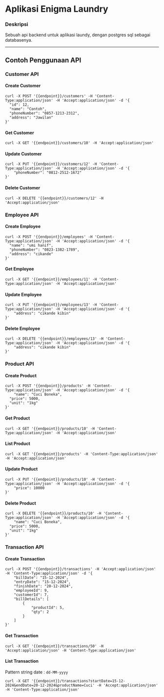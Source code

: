 # Aplikasi Enigma Laundry

### Deskripsi
Sebuah api backend untuk aplikasi laundy, dengan postgres sql sebagai databasenya. 

---

## Contoh Penggunaan API

### Customer API

#### Create Customer
```curl
curl -X POST '{{endpoint}}/customers' -H 'Content-Type:application/json' -H 'Accept:application/json' -d '{
  "id": 12,
  "name": "Contoh",
  "phoneNumber": "0857-1213-2312",
  "address": "Jawilan"
}'
```
#### Get Customer

```curl
curl -X GET '{{endpoint}}/customers/10' -H 'Accept:application/json'
```

#### Update Customer

```curl
curl -X PUT '{{endpoint}}/customers/12' -H 'Content-Type:application/json' -H 'Accept:application/json' -d '{
	"phoneNumber": "0812-2512-1672"
}'
```


#### Delete Customer

```curl
curl -X DELETE '{{endpoint}}/customers/12' -H 'Accept:application/json'
```


### Employee API

#### Create Employee

```curl
curl -X POST '{{endpoint}}/employees' -H 'Content-Type:application/json' -H 'Accept:application/json' -d '{
  "name": "umi hanif",
  "phoneNumber": "0823-1382-1789",
  "address": "cikande"
}'
```


#### Get Employee

```curl
curl -X GET '{{endpoint}}/employees/11' -H 'Content-Type:application/json' -H 'Accept:application/json'
```


#### Update Employee

```curl
curl -X PUT '{{endpoint}}/employees/13' -H 'Content-Type:application/json' -H 'Accept:application/json' -d '{
	"address": "cikande kibin"
}'
```


#### Delete Employee

```curl
curl -X DELETE '{{endpoint}}/employees/13' -H 'Content-Type:application/json' -H 'Accept:application/json' -d '{
	"address": "cikande kibin"
}'
```


### Product API

#### Create Product

```curl
curl -X POST '{{endpoint}}/products' -H 'Content-Type:application/json' -H 'Accept:application/json' -d '{
	"name": "Cuci Boneka",
  "price": 5000,
  "unit": "1kg" 
}'
```
#### Get Product
```curl
curl -X GET '{{endpoint}}/products/10' -H 'Content-Type:application/json' -H 'Accept:application/json'
```
#### List Product

```curl
curl -X GET '{{endpoint}}/products' -H 'Content-Type:application/json' -H 'Accept:application/json'
```

#### Update Product

```curl
curl -X PUT '{{endpoint}}/products/10' -H 'Content-Type:application/json' -H 'Accept:application/json' -d '{
	"price": 10000
}'
```
#### Delete Product

```curl
curl -X DELETE '{{endpoint}}/products/10' -H 'Content-Type:application/json' -H 'Accept:application/json' -d '{
	"name": "Cuci Boneka",
  "price": 5000,
  "unit": "1kg" 
}'

```


### Transaction API

#### Create Transaction

```curl
curl -X POST '{{endpoint}}/transactions' -H 'Accept:application/json' -H 'Content-Type:application/json' -d '{
	"billDate": "15-12-2024",
	"entryDate": "15-12-2024",
	"finishDate": "20-12-2024",
	"employeeId": 9,
	"customerId": 7,
	"billDetails": [
		{
			"productId": 5,
			"qty": 2
		}
	]
}'
```

#### Get Transaction

```curl
curl -X GET '{{endpoint}}/transactions/50' -H 'Accept:application/json' -H 'Content-Type:application/json'
```

#### List Transaction

Pattern string date : `dd-MM-yyyy`

```curl
curl -X GET '{{endpoint}}/transactions?startDate=15-12-2024&endDate=20-12-2024&productName=Cuci' -H 'Accept:application/json' -H 'Content-Type:application/json'
```




